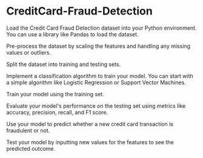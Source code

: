 # CreditCard-Fraud-Detection


Load the Credit Card Fraud Detection dataset into your Python environment. You can use a library like Pandas to load the dataset.

Pre-process the dataset by scaling the features and handling any missing values or outliers.

Split the dataset into training and testing sets.

Implement a classification algorithm to train your model. You can start with a simple algorithm like Logistic Regression or Support Vector Machines.

Train your model using the training set.

Evaluate your model's performance on the testing set using metrics like accuracy, precision, recall, and F1 score.

Use your model to predict whether a new credit card transaction is fraudulent or not.

Test your model by inputting new values for the features to see the predicted outcome.

